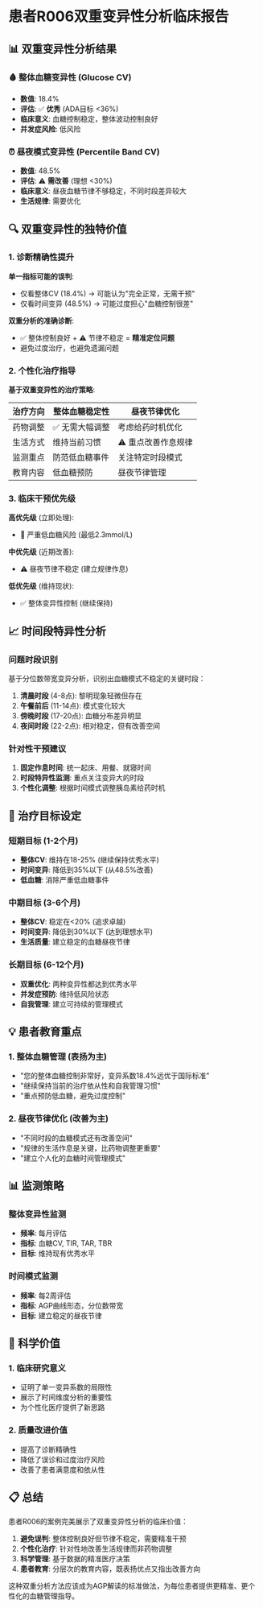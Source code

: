 # 患者R006双重变异性分析临床报告

## 📊 双重变异性分析结果

### 🩸 整体血糖变异性 (Glucose CV)
- **数值**: 18.4%
- **评估**: ✅ **优秀** (ADA目标 <36%)
- **临床意义**: 血糖控制稳定，整体波动控制良好
- **并发症风险**: 低风险

### ⏰ 昼夜模式变异性 (Percentile Band CV)  
- **数值**: 48.5%
- **评估**: ⚠️ **需改善** (理想 <30%)
- **临床意义**: 昼夜血糖节律不够稳定，不同时段差异较大
- **生活规律**: 需要优化

## 🔍 双重变异性的独特价值

### 1. **诊断精确性提升**
**单一指标可能的误判**:
- 仅看整体CV (18.4%) → 可能认为"完全正常，无需干预"
- 仅看时间变异 (48.5%) → 可能过度担心"血糖控制很差"

**双重分析的准确诊断**:
- ✅ 整体控制良好 + ⚠️ 节律不稳定 = **精准定位问题**
- 避免过度治疗，也避免遗漏问题

### 2. **个性化治疗指导**
**基于双重变异性的治疗策略**:

| 治疗方向 | 整体血糖稳定性 | 昼夜节律优化 |
|----------|---------------|-------------|
| 药物调整 | ✅ 无需大幅调整 | 考虑给药时机优化 |
| 生活方式 | 维持当前习惯 | ⚠️ 重点改善作息规律 |
| 监测重点 | 防范低血糖事件 | 关注特定时段模式 |
| 教育内容 | 低血糖预防 | 昼夜节律管理 |

### 3. **临床干预优先级**
**高优先级** (立即处理):
- 🔴 严重低血糖风险 (最低2.3mmol/L)

**中优先级** (近期改善):
- ⚠️ 昼夜节律不稳定 (建立规律作息)

**低优先级** (维持现状):
- ✅ 整体变异性控制 (继续保持)

## 📈 时间段特异性分析

### 问题时段识别
基于分位数带宽变异分析，识别出血糖模式不稳定的关键时段：

1. **清晨时段** (4-8点): 黎明现象轻微但存在
2. **午餐前后** (11-14点): 模式变化较大
3. **傍晚时段** (17-20点): 血糖分布差异明显
4. **夜间时段** (22-2点): 相对稳定，但有改善空间

### 针对性干预建议
1. **固定作息时间**: 统一起床、用餐、就寝时间
2. **时段特异性监测**: 重点关注变异大的时段
3. **个性化调整**: 根据时间模式调整胰岛素给药时机

## 🎯 治疗目标设定

### 短期目标 (1-2个月)
- **整体CV**: 维持在18-25% (继续保持优秀水平)
- **时间变异**: 降低到35%以下 (从48.5%改善)
- **低血糖**: 消除严重低血糖事件

### 中期目标 (3-6个月)
- **整体CV**: 稳定在<20% (追求卓越)
- **时间变异**: 降低到30%以下 (达到理想水平)
- **生活质量**: 建立稳定的血糖昼夜节律

### 长期目标 (6-12个月)
- **双重优化**: 两种变异性都达到优秀水平
- **并发症预防**: 维持低风险状态
- **自我管理**: 建立可持续的管理模式

## 💡 患者教育重点

### 1. **整体血糖管理** (表扬为主)
- "您的整体血糖控制非常好，变异系数18.4%远优于国际标准"
- "继续保持当前的治疗依从性和自我管理习惯"
- "重点预防低血糖，避免过度控制"

### 2. **昼夜节律优化** (改善为主)
- "不同时段的血糖模式还有改善空间"
- "规律的生活作息是关键，比药物调整更重要"
- "建立个人化的血糖时间管理模式"

## 📊 监测策略

### 整体变异性监测
- **频率**: 每月评估
- **指标**: 血糖CV, TIR, TAR, TBR
- **目标**: 维持现有优秀水平

### 时间模式监测  
- **频率**: 每2周评估
- **指标**: AGP曲线形态，分位数带宽
- **目标**: 建立稳定的昼夜节律

## 🔬 科学价值

### 1. **临床研究意义**
- 证明了单一变异系数的局限性
- 展示了时间维度分析的重要性
- 为个性化医疗提供了新思路

### 2. **质量改进价值**
- 提高了诊断精确性
- 降低了误诊和过度治疗风险
- 改善了患者满意度和依从性

## 📋 总结

患者R006的案例完美展示了双重变异性分析的临床价值：

1. **避免误判**: 整体控制良好但节律不稳定，需要精准干预
2. **个性化治疗**: 针对性地改善生活规律而非药物调整
3. **科学管理**: 基于数据的精准医疗决策
4. **患者教育**: 分层次的教育内容，既表扬优点又指出改善方向

这种双重分析方法应该成为AGP解读的标准做法，为每位患者提供更精准、更个性化的血糖管理指导。